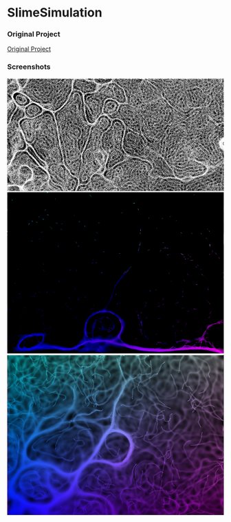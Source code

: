 # SlimeSimulation

### Original Project
[Original Project](https://github.com/SebLague/Slime-Simulation)

### Screenshots
![SlimeSimulation](/img/1.png?raw=true "SlimeSimulation")
![SlimeSimulation](/img/2.png?raw=true "SlimeSimulation")
![SlimeSimulation](/img/3.png?raw=true "SlimeSimulation")